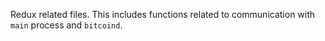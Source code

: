 Redux related files. This includes functions
related to communication with `main` process and
`bitcoind`.
